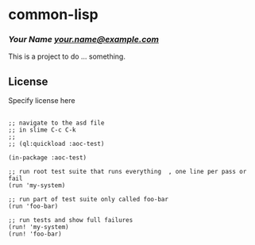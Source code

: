 # common-lisp
### _Your Name <your.name@example.com>_

This is a project to do ... something.

## License

Specify license here

## 

```
;; navigate to the asd file 
;; in slime C-c C-k
;;
;; (ql:quickload :aoc-test)

(in-package :aoc-test)

;; run root test suite that runs everything  , one line per pass or fail
(run 'my-system)

;; run part of test suite only called foo-bar
(run 'foo-bar)

;; run tests and show full failures
(run! 'my-system)
(run! 'foo-bar)

```




